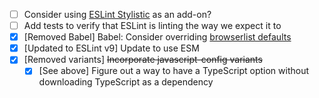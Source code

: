 - [ ] Consider using [ESLint Stylistic](https://eslint.style/) as an add-on?
- [ ] Add tests to verify that ESLint is linting the way we expect it to
- [x] [Removed Babel] Babel: Consider overriding [browserlist defaults](https://github.com/browserslist/browserslist#queries)
- [x] [Updated to ESLint v9] Update to use ESM
- [x] [Removed variants] ~~Incorporate javascript-config variants~~
  - [x] [See above] Figure out a way to have a TypeScript option without downloading TypeScript as a dependency
